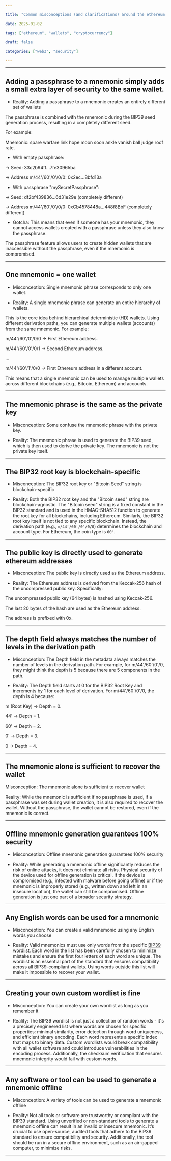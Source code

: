 ```yaml
---

title: "Common misconceptions (and clarifications) around the ethereum wallet generation process"

date: 2025-01-02

tags: ["ethereum", "wallets", "cryptocurrency"]

draft: false

categories: ["web3", "security"]

---
```



---

## Adding a passphrase to a mnemonic simply adds a small extra layer of security to the same wallet.

  

- Reality: Adding a passphrase to a mnemonic creates an entirely different set of wallets

The passphrase is combined with the mnemonic during the BIP39 seed generation process, resulting in a completely different seed.

For example:

Mnemonic: spare warfare link hope moon soon ankle vanish ball judge roof rate.

- With empty passphrase:

→ Seed: 33c2b94ff...7fe30965ba

→ Address m/44'/60'/0'/0/0: 0x2ec...Bbfd13a

- With passphrase "mySecretPassphrase":

→ Seed: df2bf439836...6d31e29e (completely different)

→ Address m/44'/60'/0'/0/0: 0xCb4578448a...448f8BbF (completely different)

  

- Gotcha: This means that even if someone has your mnemonic, they cannot access wallets created with a passphrase unless they also know the passphrase.

The passphrase feature allows users to create hidden wallets that are inaccessible without the passphrase, even if the mnemonic is compromised.

---

## One mnemonic = one wallet

- Misconception: Single mnemonic phrase corresponds to only one wallet.

- Reality: A single mnemonic phrase can generate an entire hierarchy of wallets.

This is the core idea behind hierarchical deterministic (HD) wallets. Using different derivation paths, you can generate multiple wallets (accounts) from the same mnemonic. For example:

  

m/44'/60'/0'/0/0 → First Ethereum address.

m/44'/60'/0'/0/1 → Second Ethereum address.

...

m/44'/60'/1'/0/0 → First Ethereum address in a different account.

  

This means that a single mnemonic can be used to manage multiple wallets across different blockchains (e.g., Bitcoin, Ethereum) and accounts.

  

---

  

## The mnemonic phrase is the same as the private key

  

- Misconception: Some confuse the mnemonic phrase with the private key.

  

- Reality: The mnemonic phrase is used to generate the BIP39 seed, which is then used to derive the private key. The mnemonic is not the private key itself.

  

---

## The BIP32 root key is blockchain-specific

  

- Misconception: The BIP32 root key or "Bitcoin Seed" string is blockchain-specific

- Reality: Both the BIP32 root key and the "Bitcoin seed" string are blockchain-agnostic. The "Bitcoin seed" string is a fixed constant in the BIP32 standard and is used in the HMAC-SHA512 function to generate the root key for all blockchains, including Ethereum. Similarly, the BIP32 root key itself is not tied to any specific blockchain. Instead, the derivation path (e.g., `m/44'/60'/0'/0/0`) determines the blockchain and account type. For Ethereum, the coin type is `60'`.

---

  

## The public key is directly used to generate ethereum addresses

  

- Misconception: The public key is directly used as the Ethereum address.

- Reality: The Ethereum address is derived from the Keccak-256 hash of the uncompressed public key. Specifically:

  

The uncompressed public key (64 bytes) is hashed using Keccak-256.

The last 20 bytes of the hash are used as the Ethereum address.

The address is prefixed with 0x.

  

---

  
  

## The depth field always matches the number of levels in the derivation path

  

- Misconception: The Depth field in the metadata always matches the number of levels in the derivation path. For example, for m/44'/60'/0'/0, they might think the depth is 5 because there are 5 components in the path.

  
  

- Reality: The Depth field starts at 0 for the BIP32 Root Key and increments by 1 for each level of derivation. For m/44'/60'/0'/0, the depth is 4 because:

  

m (Root Key) → Depth = 0.

44' → Depth = 1.

60' → Depth = 2.

0' → Depth = 3.

0 → Depth = 4.

  

---

  

## The mnemonic alone is sufficient to recover the wallet

  

Misconception: The mnemonic alone is sufficient to recover wallet

Reality: While the mnemonic is sufficient if no passphrase is used, if a passphrase was set during wallet creation, it is also required to recover the wallet. Without the passphrase, the wallet cannot be restored, even if the mnemonic is correct.

  

---

  

## Offline mnemonic generation guarantees 100% security

  

- Misconception: Offline mnemonic generation guarantees 100% security

- Reality: While generating a mnemonic offline significantly reduces the risk of online attacks, it does not eliminate all risks. Physical security of the device used for offline generation is critical. If the device is compromised (e.g., infected with malware before going offline) or if the mnemonic is improperly stored (e.g., written down and left in an insecure location), the wallet can still be compromised. Offline generation is just one part of a broader security strategy.

  

---

  

## Any English words can be used for a mnemonic

- Misconception: You can create a valid mnemonic using any English words you choose

- Reality: Valid mnemonics must use only words from the specific [BIP39 wordlist](https://github.com/bitcoin/bips/blob/master/bip-0039/english.txt). Each word in the list has been carefully chosen to minimize mistakes and ensure the first four letters of each word are unique. The wordlist is an essential part of the standard that ensures compatibility across all BIP39-compliant wallets. Using words outside this list will make it impossible to recover your wallet.

  

---

  

## Creating your own custom wordlist is fine

- Misconception: You can create your own wordlist as long as you remember it

- Reality: The BIP39 wordlist is not just a collection of random words - it's a precisely engineered list where words are chosen for specific properties: minimal similarity, error detection through word uniqueness, and efficient binary encoding. Each word represents a specific index that maps to binary data. Custom wordlists would break compatibility with all wallet software and could introduce vulnerabilities in the encoding process. Additionally, the checksum verification that ensures mnemonic integrity would fail with custom words.

  

---

## Any software or tool can be used to generate a mnemonic offline

- Misconception: A variety of tools can be used to generate a mnemonic offline

- Reality: Not all tools or software are trustworthy or compliant with the BIP39 standard. Using unverified or non-standard tools to generate a mnemonic offline can result in an invalid or insecure mnemonic. It’s crucial to use open-source, audited tools that adhere to the BIP39 standard to ensure compatibility and security. Additionally, the tool should be run in a secure offline environment, such as an air-gapped computer, to minimize risks.

---
